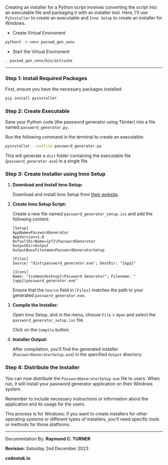 Creating an installer for a Python script involves converting the script into an executable file and packaging it with an installer tool. Here, I'll use `PyInstaller` to create an executable and `Inno Setup` to create an installer for Windows.

* Create Virtual Enviroment
```bash
python3 -m venv passwd_gen_venv
```

* Start the Virtual Enviroment
```bash
. passwd_gen_venv/bin/activate
```

---

### Step 1: Install Required Packages

First, ensure you have the necessary packages installed:

```bash
pip install pyinstaller
```

### Step 2: Create Executable

Save your Python code (the password generator using Tkinter) into a file named `password_generator.py`.

Run the following command in the terminal to create an executable:

```bash
pyinstaller --onefile password_generator.py
```

This will generate a `dist` folder containing the executable file (`password_generator.exe`) in a single file.

### Step 3: Create Installer using Inno Setup

1. **Download and Install Inno Setup:**

   Download and install Inno Setup from [their website](http://www.jrsoftware.org/isdl.php).

2. **Create Inno Setup Script:**

   Create a new file named `password_generator_setup.iss` and add the following content:

   ```plaintext
   [Setup]
   AppName=PasswordGenerator
   AppVersion=1.0
   DefaultDirName={pf}\PasswordGenerator
   OutputDir=Output
   OutputBaseFilename=PasswordGeneratorSetup

   [Files]
   Source: "dist\password_generator.exe"; DestDir: "{app}"

   [Icons]
   Name: "{commondesktop}\Password Generator"; Filename: "{app}\password_generator.exe"
   ```

   Ensure that the `Source` field in `[Files]` matches the path to your generated `password_generator.exe`.

3. **Compile the Installer:**

   Open Inno Setup, and in the menu, choose `File` > `Open` and select the `password_generator_setup.iss` file.

   Click on the `Compile` button.

4. **Installer Output:**

   After compilation, you'll find the generated installer (`PasswordGeneratorSetup.exe`) in the specified `Output` directory.

### Step 4: Distribute the Installer

You can now distribute the `PasswordGeneratorSetup.exe` file to users. When run, it will install your password generator application on their Windows system.

Remember to include necessary instructions or information about the application and its usage for the users.

This process is for Windows; if you want to create installers for other operating systems or different types of installers, you'll need specific tools or methods for those platforms.


---

Documentation By: **Raymond C. TURNER**

**Revision:** Saturday 2nd December 2023

**codestak.io**